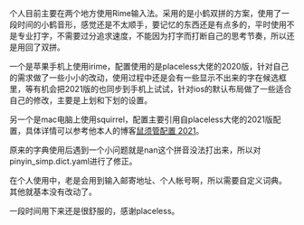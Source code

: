 个人目前主要在两个地方使用Rime输入法。采用的是小鹤双拼的方案，使用了一段时间的小鹤音形，感觉还是不太顺手，要记忆的东西还是有点多的，平时使用不是专业打字，不需要过分追求速度，不能因为打字而打断自己的思考节奏，所以还是用回了双拼。

一个是苹果手机上使用irime，配置使用的是placeless大佬的2020版，针对自己的需求做了一些小小的改动，使用过程中还是会有一些显示不出来的字在候选框里，等有机会把2021版的也同步到手机上试试，针对ios的默认布局做了一些适合自己的修改，主要是上划和下划的设置。

另一个是mac电脑上使用squirrel，配置主要引用自placeless大佬的2021版配置，具体详情可以参考他本人的博客[鼠须管配置 2021](https://placeless.net/blog/rime-squirrel-customization-2021)。

原来的字典使用后遇到一个小问题就是nan这个拼音没法打出来，所以对pinyin_simp.dict.yaml进行了修正。

在个人使用中，老是会用到输入邮寄地址、个人帐号啊，所以需要自定义词典。
其他就基本没有改动了。

一段时间用下来还是很舒服的，感谢placeless。
